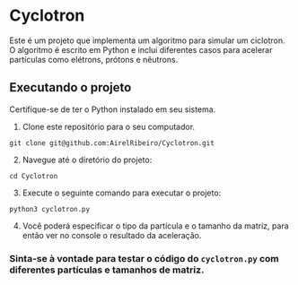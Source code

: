# Cyclotron

Este é um projeto que implementa um algoritmo para simular um ciclotron. O algoritmo é escrito em Python e inclui diferentes casos para acelerar partículas como elétrons, prótons e nêutrons.

## Executando o projeto

Certifique-se de ter o Python instalado em seu sistema.

1. Clone este repositório para o seu computador.

```
git clone git@github.com:AirelRibeiro/Cyclotron.git
```

2. Navegue até o diretório do projeto:

```
cd Cyclotron
```

3. Execute o seguinte comando para executar o projeto:

```
python3 cyclotron.py
```

4. Você poderá especificar o tipo da partícula e o tamanho da matriz, para então ver no console o resultado da aceleração.

### Sinta-se à vontade para testar o código do `cyclotron.py` com diferentes partículas e tamanhos de matriz.
